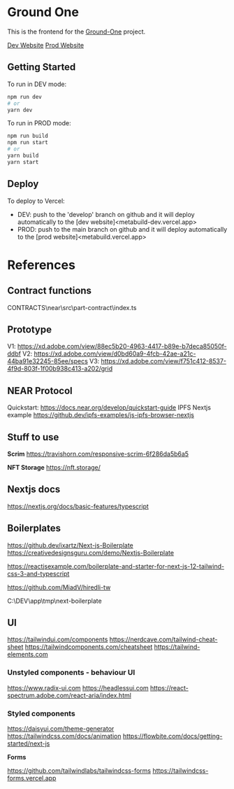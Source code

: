 # Ground One

This is the frontend for the [Ground-One](https://www.groundone.io/demo2022) project.

[Dev Website](https://metabuild-dev.vercel.app/)
[Prod Website](https://metabuild.vercel.app/)

## Getting Started

To run in DEV mode:

```bash
npm run dev
# or
yarn dev
```

To run in PROD mode:

```bash
npm run build
npm run start
# or
yarn build
yarn start
```

## Deploy

To deploy to Vercel:

-   DEV: push to the 'develop' branch on github and it will deploy automatically to the [dev website]<metabuild-dev.vercel.app>
-   PROD: push to the main branch on github and it will deploy automatically to the [prod website]<metabuild.vercel.app>

# References

## Contract functions

CONTRACTS\near\src\part-contract\index.ts

## Prototype

V1: <https://xd.adobe.com/view/88ec5b20-4963-4417-b89e-b7deca85050f-ddbf>
V2: <https://xd.adobe.com/view/d0bd60a9-4fcb-42ae-a21c-44ba91e32245-85ee/specs>
V3: <https://xd.adobe.com/view/f751c412-8537-4f9d-803f-1f00b938c413-a202/grid>

## NEAR Protocol

Quickstart: <https://docs.near.org/develop/quickstart-guide>
IPFS Nextjs example <https://github.dev/ipfs-examples/js-ipfs-browser-nextjs>

## Stuff to use

**Scrim**
<https://travishorn.com/responsive-scrim-6f286da5b6a5>

**NFT Storage**
<https://nft.storage/>

## Nextjs docs

<https://nextjs.org/docs/basic-features/typescript>

## Boilerplates

<https://github.dev/ixartz/Next-js-Boilerplate>
<https://creativedesignsguru.com/demo/Nextjs-Boilerplate>

<https://reactjsexample.com/boilerplate-and-starter-for-next-js-12-tailwind-css-3-and-typescript>

<https://github.com/MiadV/hiredli-tw>

C:\DEV\app\tmp\next-boilerplate

## UI

<https://tailwindui.com/components>
<https://nerdcave.com/tailwind-cheat-sheet>
<https://tailwindcomponents.com/cheatsheet>
<https://tailwind-elements.com>

### Unstyled components - behaviour UI

<https://www.radix-ui.com>
<https://headlessui.com>
<https://react-spectrum.adobe.com/react-aria/index.html>

### Styled components

<https://daisyui.com/theme-generator>
<https://tailwindcss.com/docs/animation>
<https://flowbite.com/docs/getting-started/next-js>

**Forms**

<https://github.com/tailwindlabs/tailwindcss-forms>
<https://tailwindcss-forms.vercel.app>
